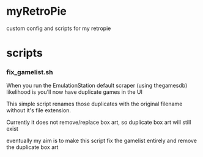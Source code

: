 # myRetroPie
custom config and scripts for my retropie

# scripts
### fix_gamelist.sh
When you run the EmulationStation default scraper (using thegamesdb) likelihood is you'll now have duplicate games in the UI

This simple script renames those duplicates with the original filename without it's file extension. 

Currently it does not remove/replace box art, so duplicate box art will still exist

eventually my aim is to make this script fix the gamelist entirely and remove the duplicate box art
